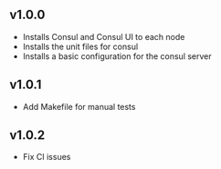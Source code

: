 ## v1.0.0

- Installs Consul and Consul UI to each node
- Installs the unit files for consul
- Installs a basic configuration for the consul server

## v1.0.1

- Add Makefile for manual tests

## v1.0.2

- Fix CI issues

